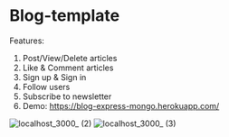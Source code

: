 # Blog-template
Features:
 1) Post/View/Delete articles
 2) Like & Comment articles
 3) Sign up & Sign in 
 4) Follow users
 5) Subscribe to newsletter
 6) Demo: https://blog-express-mongo.herokuapp.com/


![localhost_3000_ (2)](https://user-images.githubusercontent.com/48602776/136108877-f017f1a8-32ba-4f23-b215-8ab7c88f537d.png)
![localhost_3000_ (3)](https://user-images.githubusercontent.com/48602776/136108909-0397d959-b6ad-4cab-aba8-ddd47aea8e19.png)
